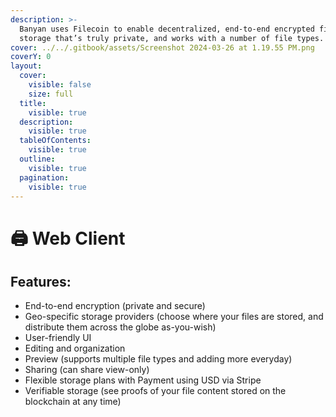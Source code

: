 ```yaml
---
description: >-
  Banyan uses Filecoin to enable decentralized, end-to-end encrypted file
  storage that’s truly private, and works with a number of file types.
cover: ../../.gitbook/assets/Screenshot 2024-03-26 at 1.19.55 PM.png
coverY: 0
layout:
  cover:
    visible: false
    size: full
  title:
    visible: true
  description:
    visible: true
  tableOfContents:
    visible: true
  outline:
    visible: true
  pagination:
    visible: true
---
```


# 🖨️ Web Client

## Features:

* End-to-end encryption (private and secure)
* Geo-specific storage providers (choose where your files are stored, and distribute them across the globe as-you-wish)
* User-friendly UI&#x20;
* Editing and organization&#x20;
* Preview (supports multiple file types and adding more everyday)
* Sharing (can share view-only)&#x20;
* Flexible storage plans with Payment using USD via Stripe
* Verifiable storage (see proofs of your file content stored on the blockchain at any time)
